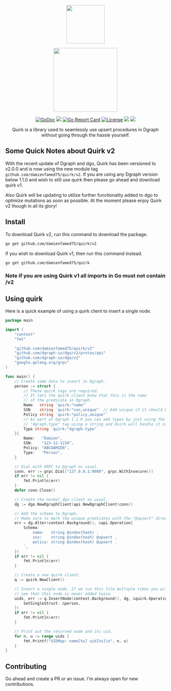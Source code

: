 <p align="center"><img src="https://i.imgur.com/LcLsTX8.png" width="120"></p>
<p align="center"><img src="https://i.imgur.com/L0QU8td.png" width="200"></p>

<p align="center">
<a href="https://godoc.org/github.com/damienfamed75/quirk"><img src="https://godoc.org/github.com/damienfamed75/quirk?status.svg" alt="GoDoc" /></a>
<a href="https://github.com/damienfamed75/quirk/releases"><img src="https://badgen.net/github/release/damienfamed75/quirk"></a>
<a href="https://goreportcard.com/report/github.com/damienfamed75/quirk"><img src="https://goreportcard.com/badge/github.com/damienfamed75/quirk" alt="Go Report Card" /></a>
<a href="https://github.com/damienfamed75/quirk/blob/master/LICENSE"><img src="https://img.shields.io/github/license/damienfamed75/quirk.svg" alt="License" /></a>
<a href="https://github.com/damienfamed75/quirk/actions"><img src="https://github.com/damienfamed75/quirk/workflows/Build/badge.svg" /></a>
<a href="https://codecov.io/gh/damienfamed75/quirk"><img src="https://codecov.io/gh/damienfamed75/quirk/branch/master/graph/badge.svg"/></a>
</p>

<p align="center">Quirk is a library used to seamlessly use upsert procedures in Dgraph without going through the hassle yourself.</p>

## Some Quick Notes about Quirk v2

With the recent update of Dgraph and dgo, Quirk has been versioned to v2.0.0 and is now using the new module tag `github.com/damienfamed75/quirk/v2`. If you are using any Dgraph version below 1.1.0 and wish to still use quirk then please go ahead and download quirk v1.

Also Quirk will be updating to utilize further functionality added to dgo to optimize mutations as soon as possible. At the moment please enjoy Quirk v2 though in all its glory!

## Install

To download Quirk v2, run this command to download the package.

```sh
go get github.com/damienfamed75/quirk/v2
```

If you wish to download Quirk v1, then run this command instead.

```sh
go get github.com/damienfamed75/quirk
```

### Note if you are using Quirk v1 all imports in Go must not contain /v2

## Using quirk

Here is a quick example of using a quirk client to insert a single node.

```go
package main

import (
    "context"
    "fmt"

    "github.com/damienfamed75/quirk/v2"
    "github.com/dgraph-io/dgo/v2/protos/api"
    "github.com/dgraph-io/dgo/v2"
    "google.golang.org/grpc"
)

func main() {
    // Create some data to insert in Dgraph.
    person := struct {
        // These quirk tags are required.
        // It lets the quirk client know that this is the name
        // of the predicate in Dgraph.
        Name   string `quirk:"name"`
        SSN    string `quirk:"ssn,unique"` // Add unique if it should be upserted.
        Policy string `quirk:"policy,unique"`
        // As part of Dgraph 1.1.0 you can add types by just using the
        // "dgraph.type" tag using a string and Quirk will handle it correctly.
        Type string `quirk:"dgraph.type"`
    }{
        Name:   "Damien",
        SSN:    "123-12-1234",
        Policy: "ABCDAMIEN",
        Type:   "Person",
    }

    // Dial with GRPC to Dgraph as usual.
    conn, err := grpc.Dial("127.0.0.1:9080", grpc.WithInsecure())
    if err != nil {
        fmt.Println(err)
    }
    defer conn.Close()

    // Create the normal dgo client as usual.
    dg := dgo.NewDgraphClient(api.NewDgraphClient(conn))

    // Add the schema to Dgraph.
    // Make sure to mark the unique predicates with the "@upsert" directive.
    err = dg.Alter(context.Background(), &api.Operation{
        Schema: `
            name:   string @index(hash) .
            ssn:    string @index(hash) @upsert .
            policy: string @index(hash) @upsert .
        `,
    })
    if err != nil {
        fmt.Println(err)
    }

    // Create a new quirk client.
    q := quirk.NewClient()

    // Insert a single node. If we run this file multiple times you will
    // see that this node is never added twice.
    uids, err := q.InsertNode(context.Background(), dg, &quirk.Operation{
        SetSingleStruct: &person,
    })
    if err != nil {
        fmt.Println(err)
    }

    // Print out the returned node and its uid.
    for n, u := range uids {
        fmt.Printf("UIDMap: name[%s] uid[%s]\n", n, u)
    }
}
```

## Contributing

Go ahead and create a PR or an issue. I'm always open for new contributions.
